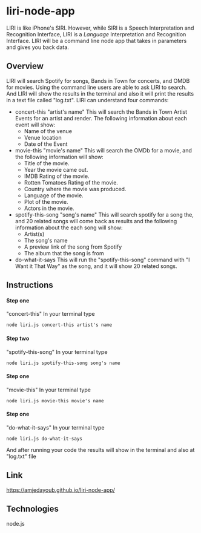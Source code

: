 # liri-node-app
LIRI is like iPhone's SIRI. However, while SIRI is a Speech Interpretation and Recognition Interface, LIRI is a _Language_ Interpretation and Recognition Interface. LIRI will be a command line node app that takes in parameters and gives you back data.

## Overview
LIRI will search Spotify for songs, Bands in Town for concerts, and OMDB for movies.
Using the command line users are able to ask LIRI to search. And LIRI will show the results in the terminal and also it will print the results in a text file called "log.txt".
LIRI can understand four commands:
* concert-this "artist's name"
    This will search the Bands in Town Artist Events for an artist and render. The following information about each event will show:
    * Name of the venue
    * Venue location
    * Date of the Event
* movie-this "movie's name"
    This will search the OMDb for a movie, and the following information will show:
    * Title of the movie.
    * Year the movie came out.
    * IMDB Rating of the movie.
    * Rotten Tomatoes Rating of the movie.
    * Country where the movie was produced.
    * Language of the movie.
    * Plot of the movie.
    * Actors in the movie.
* spotify-this-song "song's name"
    This will search spotify for a song the, and 20 related songs will come back as results and the following information about the each song will show:
    * Artist(s)
    * The song's name
    * A preview link of the song from Spotify
    * The album that the song is from
* do-what-it-says
    This will run the "spotify-this-song" command with "I Want it That Way" as the song, and it will show 20 related songs.

## Instructions

#### Step one
"concert-this"
In your terminal type
```terminal
node liri.js concert-this artist's name
```
#### Step two
"spotify-this-song"
In your terminal type
```terminal
node liri.js spotify-this-song song's name
```
#### Step one
"movie-this"
In your terminal type
```terminal
node liri.js movie-this movie's name
```
#### Step one
"do-what-it-says"
In your terminal type
```terminal
node liri.js do-what-it-says
```

And after running your code the results will show in the terminal and also at "log.txt" file


## Link
https://amjedayoub.github.io/liri-node-app/

## Technologies
node.js